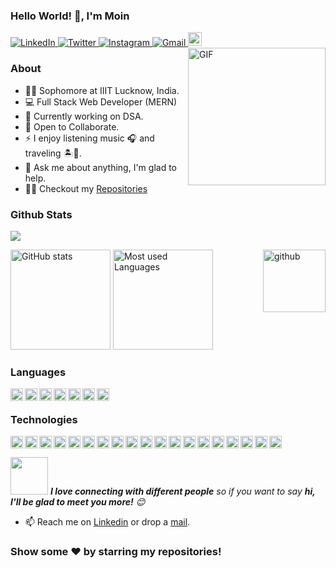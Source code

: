 ### Hello World! 👋, I'm Moin

<a href="https://www.linkedin.com/in/moin-khan-pathan-898468197/">
  <img alt="LinkedIn" src="https://img.shields.io/badge/linkedin-%230077B5.svg?style=for-the-badge&logo=linkedin&logoColor=white"/>
</a>
<a href="https://twitter.com/a2d0358443b7411">
  <img alt="Twitter" src="https://img.shields.io/badge/moin-%231DA1F2.svg?style=for-the-badge&logo=Twitter&logoColor=white"/>
</a>
<a href="https://www.instagram.com/im_moin05/">
  <img alt="Instagram" src="https://img.shields.io/badge/im_moin05-%23E4405F.svg?style=for-the-badge&logo=Instagram&logoColor=white"/>
</a>
<a href="https://mail.google.com/mail/?view=cm&fs=1&tf=1&to=moinkhanp2001@gmail.com">
  <img alt="Gmail" src="https://img.shields.io/badge/Gmail-D14836?style=for-the-badge&logo=gmail&logoColor=white" />
</a>
<a href="https://www.codechef.com/users/c0deburst">
  <img alt="Moin Khan Pathan | Codechef" width="22px" src="https://cdn.jsdelivr.net/npm/simple-icons@v3/icons/codechef.svg" />
</a>
<br>

  <img height=220 align="right" src="https://c.tenor.com/-JIgHIMq1u8AAAAC/cool.gif" alt="GIF" />

### About

- 🙋‍♂️ Sophomore at IIIT Lucknow, India.
- 💻 Full Stack Web Developer (MERN)
- 🔭 Currently working on DSA.
- 👯 Open to Collaborate.
- ⚡ I enjoy listening music 🎧 and traveling 🏝️🗻.
- 💬 Ask me about anything, I'm glad to help.
- 👨‍💻 Checkout my [Repositories](https://github.com/MightyMoin?tab=repositories)

### Github Stats

![](https://komarev.com/ghpvc/?username=MightyMoin&color=blue&style=plastic)

<p align="left">
    <img src="https://github-readme-stats.vercel.app/api?username=MightyMoin&show_icons=true&count_private=true&hide_title=true&include_all_commits=true&theme=react" alt="GitHub stats"  height="160px"/>
    <img src="https://github-readme-stats.vercel.app/api/top-langs/?username=MightyMoin&layout=compact&langs_count=7&theme=react" alt="Most used Languages" height="160px" />
  
  <img align="right" src="https://media0.giphy.com/media/du3J3cXyzhj75IOgvA/giphy.gif" height="100px" alt="github" />
</p>

### Languages

<p>
  <img align="left"  height="20px" alt="JavaScript" src="https://img.shields.io/badge/javascript-%23323330.svg?style=for-the-badge&logo=javascript&logoColor=%23F7DF1E"/>
<img align="left" height="20px" alt="HTML5" src="https://img.shields.io/badge/html5-%23E34F26.svg?style=for-the-badge&logo=html5&logoColor=white"/>
<img align="left" height="20px" alt="CSS3" src="https://img.shields.io/badge/css3-%231572B6.svg?style=for-the-badge&logo=css3&logoColor=white"/>
<img align="left" height="20px" alt="Python" src="https://img.shields.io/badge/python-%2314354C.svg?style=for-the-badge&logo=python&logoColor=white"/>
<img align="left" height="20px" alt="C++" src="https://img.shields.io/badge/c++-%2300599C.svg?style=for-the-badge&logo=c%2B%2B&ogoColor=white"/>
<img align="left" height="20px" alt="C" src="https://img.shields.io/badge/c-%2300599C.svg?style=for-the-badge&logo=c&logoColor=white"/>
<img align="left" height="20px" alt="Markdown" src="https://img.shields.io/badge/markdown-%23000000.svg?style=for-the-badge&logo=markdown&logoColor=white"/>
  </p>
 <br />

### Technologies

<p align="left" >
<img align="left"  alt="React" height="20px" src="https://img.shields.io/badge/react-%2320232a.svg?style=for-the-badge&logo=react&logoColor=%2361DAFB"/>
  <img align="left" height="20px" alt="NodeJS" src="https://img.shields.io/badge/node.js-%2343853D.svg?style=for-the-badge&logo=node-dot-js&logoColor=white"/>
<img align="left"  alt="Express.js" height="20px" src="https://img.shields.io/badge/express.js-%23404d59.svg?style=for-the-badge&logo=express&logoColor=%2361DAFB"/>
<img align="left" height="20px" alt="Redux" src="https://img.shields.io/badge/redux-%23593d88.svg?style=for-the-badge&logo=redux&logoColor=white"/>
  <img align="left" height="20px" alt="MongoDB" src ="https://img.shields.io/badge/MongoDB-%234ea94b.svg?style=for-the-badge&logo=mongodb&logoColor=white"/>
 <img align="left" height="20px" alt="Firebase" src="https://img.shields.io/badge/firebase-%23039BE5.svg?style=for-the-badge&logo=firebase"/>
<img align="left" height="20px" alt="MySQL" src="https://img.shields.io/badge/mysql-%2300f.svg?style=for-the-badge&logo=mysql&logoColor=white"/>
  <img align="left" height="20px" alt="Postgres" src ="https://img.shields.io/badge/postgres-%23316192.svg?style=for-the-badge&logo=postgresql&logoColor=white"/>
<img align="left" height="20px" alt="Django" src="https://img.shields.io/badge/django-%23092E20.svg?style=for-the-badge&logo=django&logoColor=white"/>
<img align="left" height="20px" alt="TailwindCSS" src="https://img.shields.io/badge/tailwindcss-%2338B2AC.svg?style=for-the-badge&logo=tailwind-css&logoColor=white"/>
<img align="left" height="20px" alt="Material UI" src="https://img.shields.io/badge/materialui-%230081CB.svg?style=for-the-badge&logo=material-ui&logoColor=white"/>
<img align="left" height="20px" alt="Bootstrap" src="https://img.shields.io/badge/bootstrap-%23563D7C.svg?style=for-the-badge&logo=bootstrap&logoColor=white"/>
<img align="left" height="20px" alt="jQuery" src="https://img.shields.io/badge/jquery-%230769AD.svg?style=for-the-badge&logo=jquery&logoColor=white"/>
<img align="left" height="20px" alt="SASS" src="https://img.shields.io/badge/SASS-hotpink.svg?style=for-the-badge&logo=SASS&logoColor=white"/>
<img align="left" height="20px" alt="Figma" src="https://img.shields.io/badge/figma-%23F24E1E.svg?style=for-the-badge&logo=figma&logoColor=white"/>
<img align="left" height="20px" alt="Canva" src="https://img.shields.io/badge/Canva-%2300C4CC.svg?style=for-the-badge&logo=Canva&logoColor=white"/>
<img align="left" height="20px" alt="Visual Studio Code" src="https://img.shields.io/badge/VisualStudioCode-0078d7.svg?style=for-the-badge&logo=visual-studio-code&logoColor=white"/>
  <img align="left" height="20px" alt="Postman" src="https://img.shields.io/badge/Postman-FF6C37?style=for-the-badge&logo=postman&logoColor=red" />
  <img alt="Heroku" height="20px" src="https://img.shields.io/badge/heroku-%23430098.svg?style=for-the-badge&logo=heroku&logoColor=white"/>
  </p>

<img src="https://media.giphy.com/media/LnQjpWaON8nhr21vNW/giphy.gif" width="60"> <em><b>I love connecting with different people</b> so if you want to say <b>hi, I'll be glad to meet you more!</b> 😊</em>

- 📫 Reach me on [Linkedin](https://www.linkedin.com/in/moin-khan-pathan-898468197/) or drop a [mail](https://mail.google.com/mail/?view=cm&fs=1&tf=1&to=moinkhanp2001@gmail.com).

### Show some ❤️ by starring my repositories!
